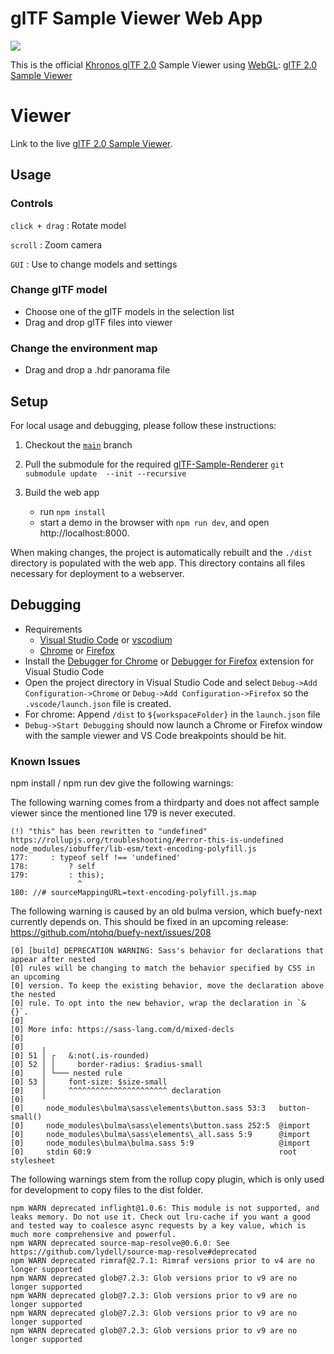 glTF Sample Viewer Web App
==============================

[![](../assets/images/BoomBox.jpg)](https://github.khronos.org/glTF-Sample-Viewer-Release/)

This is the official [Khronos glTF 2.0](https://www.khronos.org/gltf/) Sample Viewer using [WebGL](https://www.khronos.org/webgl/): [glTF 2.0 Sample Viewer](https://github.khronos.org/glTF-Sample-Viewer-Release/)


Viewer
======

Link to the live [glTF 2.0 Sample Viewer](https://github.khronos.org/glTF-Sample-Viewer-Release/).

Usage
-----

### Controls

`click + drag` : Rotate model

`scroll` : Zoom camera

`GUI` : Use to change models and settings

### Change glTF model

* Choose one of the glTF models in the selection list
* Drag and drop glTF files into viewer

### Change the environment map
* Drag and drop a .hdr panorama file

Setup
-----

For local usage and debugging, please follow these instructions:

1. Checkout the [`main`](../../tree/main) branch

2. Pull the submodule for the required [glTF-Sample-Renderer](https://github.com/KhronosGroup/glTF-Sample-Renderer)  `git submodule update  --init --recursive`

3. Build the web app
	- run `npm install`
	- start a demo in the browser with `npm run dev`, and open http://localhost:8000.

When making changes, the project is automatically rebuilt and the `./dist` directory is populated with the web app. This directory contains all files necessary for deployment to a webserver.

Debugging
---------

* Requirements
  * [Visual Studio Code](https://code.visualstudio.com/) or [vscodium](https://github.com/VSCodium/vscodium)
  * [Chrome](https://www.google.com/chrome/) or [Firefox](https://www.mozilla.org/en-US/firefox/new/)
* Install the [Debugger for Chrome](https://marketplace.visualstudio.com/items?itemName=msjsdiag.debugger-for-chrome) or [Debugger for Firefox](https://marketplace.visualstudio.com/items?itemName=hbenl.vscode-firefox-debug) extension for Visual Studio Code
* Open the project directory in Visual Studio Code and select `Debug->Add Configuration->Chrome` or `Debug->Add Configuration->Firefox` so the `.vscode/launch.json` file is created.
* For chrome: Append `/dist` to `${workspaceFolder}` in the `launch.json` file
* `Debug->Start Debugging` should now launch a Chrome or Firefox window with the sample viewer and VS Code breakpoints should be hit.

### Known Issues
npm install / npm run dev give the following warnings:

The following warning comes from a thirdparty and does not affect sample viewer since the mentioned line 179 is never executed.

```
(!) "this" has been rewritten to "undefined"
https://rollupjs.org/troubleshooting/#error-this-is-undefined
node_modules/iobuffer/lib-esm/text-encoding-polyfill.js
177:     : typeof self !== 'undefined'
178:         ? self
179:         : this);
               ^
180: //# sourceMappingURL=text-encoding-polyfill.js.map
```

The following warning is caused by an old bulma version, which buefy-next currently depends on.
This should be fixed in an upcoming release: https://github.com/ntohq/buefy-next/issues/208

```
[0] [build] DEPRECATION WARNING: Sass's behavior for declarations that appear after nested
[0] rules will be changing to match the behavior specified by CSS in an upcoming
[0] version. To keep the existing behavior, move the declaration above the nested
[0] rule. To opt into the new behavior, wrap the declaration in `& {}`.
[0]
[0] More info: https://sass-lang.com/d/mixed-decls
[0]
[0]    ╷
[0] 51 │ ┌   &:not(.is-rounded)
[0] 52 │ │     border-radius: $radius-small
[0]    │ └─── nested rule
[0] 53 │     font-size: $size-small
[0]    │     ^^^^^^^^^^^^^^^^^^^^^^ declaration
[0]    ╵
[0]     node_modules\bulma\sass\elements\button.sass 53:3   button-small()
[0]     node_modules\bulma\sass\elements\button.sass 252:5  @import
[0]     node_modules\bulma\sass\elements\_all.sass 5:9      @import
[0]     node_modules\bulma\bulma.sass 5:9                   @import
[0]     stdin 60:9                                          root stylesheet
```

The following warnings stem from the rollup copy plugin, which is only used for development to copy files to the dist folder.

```
npm WARN deprecated inflight@1.0.6: This module is not supported, and leaks memory. Do not use it. Check out lru-cache if you want a good and tested way to coalesce async requests by a key value, which is much more comprehensive and powerful.
npm WARN deprecated source-map-resolve@0.6.0: See https://github.com/lydell/source-map-resolve#deprecated
npm WARN deprecated rimraf@2.7.1: Rimraf versions prior to v4 are no longer supported
npm WARN deprecated glob@7.2.3: Glob versions prior to v9 are no longer supported
npm WARN deprecated glob@7.2.3: Glob versions prior to v9 are no longer supported
npm WARN deprecated glob@7.2.3: Glob versions prior to v9 are no longer supported
npm WARN deprecated glob@7.2.3: Glob versions prior to v9 are no longer supported
```